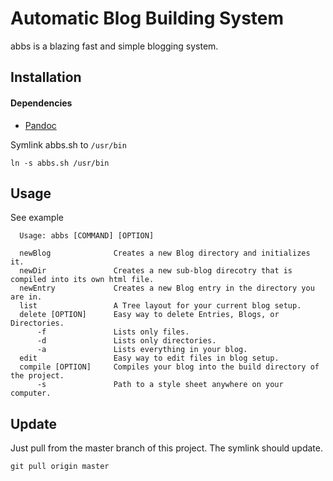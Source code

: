 # Automatic Blog Building System
abbs is a blazing fast and simple blogging system.

## Installation
#### Dependencies
- [Pandoc](https://github.com/jgm/pandoc)

Symlink abbs.sh to `/usr/bin`
```
ln -s abbs.sh /usr/bin
```

## Usage

See example

```
  Usage: abbs [COMMAND] [OPTION]

  newBlog              Creates a new Blog directory and initializes it.
  newDir               Creates a new sub-blog direcotry that is compiled into its own html file.
  newEntry             Creates a new Blog entry in the directory you are in.
  list                 A Tree layout for your current blog setup.
  delete [OPTION]      Easy way to delete Entries, Blogs, or Directories.
      -f               Lists only files.
      -d               Lists only directories.
      -a               Lists everything in your blog.
  edit                 Easy way to edit files in blog setup.
  compile [OPTION]     Compiles your blog into the build directory of the project.
      -s               Path to a style sheet anywhere on your computer.
```

## Update

Just pull from the master branch of this project. The symlink should update.
```
git pull origin master
```
